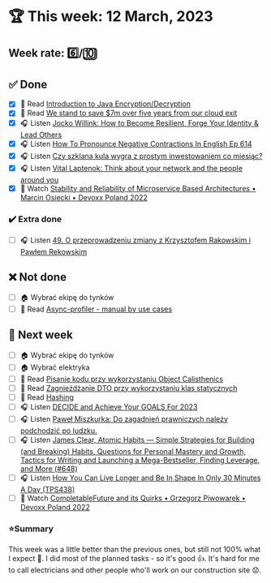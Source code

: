 # 🏆 This week: 12 March, 2023

## Week rate: 6️⃣/🔟

## ✅ Done
- [x] 📗 Read [Introduction to Java Encryption/Decryption](https://dev.java/learn/security/intro/)
- [x] 📗 Read [We stand to save $7m over five years from our cloud exit](https://world.hey.com/dhh/we-stand-to-save-7m-over-five-years-from-our-cloud-exit-53996caa)
- [x] 🎧 Listen [Jocko Willink: How to Become Resilient, Forge Your Identity & Lead Others](https://hubermanlab.com/jocko-willink-how-to-become-resilient-forge-your-identity-and-lead-others/)
- [x] 🎧 Listen [How To Pronounce Negative Contractions In English Ep 614](https://www.listennotes.com/podcasts/learn-english/how-to-pronounce-negative-6GS3n2MaeRQ/)
- [x] 🎧 Listen [Czy szklana kula wygra z prostym inwestowaniem co miesiąc?](https://inwestomat.eu/czy-szklana-kula-wygra-z-prostym-inwestowaniem-co-miesiac/)
- [x] 🎧 Listen [Vital Laptenok: Think about your network and the people around you](https://zaprojektujswojezycie.pl/vital-laptenok-think-about-your-network-and-the-people-around-you/)
- [x] 🎥 Watch [Stability and Reliability of Microservice Based Architectures • Marcin Osiecki • Devoxx Poland 2022](https://youtu.be/wYDK658iC5Q)

### ✔️ Extra done
- [ ] 🎧 Listen [49. O przeprowadzeniu zmiany z Krzysztofem Rakowskim i Pawłem Rekowskim](https://bettersoftwaredesign.pl/episodes/49)

## ❌ Not done
- [ ] 🏠 Wybrać ekipę do tynków
- [ ] 📗 Read [Async-profiler - manual by use cases](https://krzysztofslusarski.github.io/2022/12/12/async-manual.html)

## 📝 Next week
- [ ] 🏠 Wybrać ekipę do tynków
- [ ] 🏠 Wybrać elektryka
- [ ] 📗 Read [Pisanie kodu przy wykorzystaniu Object Calisthenics](https://devcezz.pl/2023/03/06/pisanie-kodu-przy-wykorzystaniu-object-calisthenics/)
- [ ] 📗 Read [Zagnieżdżanie DTO przy wykorzystaniu klas statycznych](https://devcezz.pl/2023/03/08/zagniezdzanie-dto-przy-wykorzystaniu-klas-statycznych/)
- [ ] 📗 Read [Hashing](https://mzacki.github.io/hashing/)
- [ ] 🎧 Listen [DECIDE and Achieve Your GOALS For 2023](https://effortlessenglishshow.com/decide-and-achieve-your-goals-for-2023)
- [ ] 🎧 Listen [Paweł Miszkurka: Do zagadnień prawniczych należy podchodzić po ludzku.](https://zaprojektujswojezycie.pl/pawel-miszkurka-do-zagadnien-prawniczych-nalezy-podchodzic-po-ludzku/)
- [ ] 🎧 Listen [James Clear, Atomic Habits — Simple Strategies for Building (and Breaking) Habits, Questions for Personal Mastery and Growth, Tactics for Writing and Launching a Mega-Bestseller, Finding Leverage, and More (#648)](https://tim.blog/2023/01/06/james-clear-atomic-habits/)
- [ ] 🎧 Listen [How You Can Live Longer and Be In Shape In Only 30 Minutes A Day (TPS438)](https://www.asianefficiency.com/podcasts/438-bert-massey-fitness/#)
- [ ] 🎥 Watch [CompletableFuture and its Quirks • Grzegorz Piwowarek • Devoxx Poland 2022](https://youtu.be/uAs6GSbBoBE)

### ⭐Summary
This week was a little better than the previous ones, but still not 100% what I expect 🤫. I did most of the planned tasks - so it's good 👍. It's hard for me to call electricians and other people who'll work on our construction site 😟.
